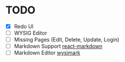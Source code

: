 # TODO
- [x] Redo UI
- [ ] WYSIG Editor
- [ ] Missing Pages (Edit, Delete, Update, Login)
- [ ] Markdown Support [react-markdown](https://remarkjs.github.io/react-markdown/)
- [ ] Markdown Editor [wysimark](https://www.wysimark.com/)